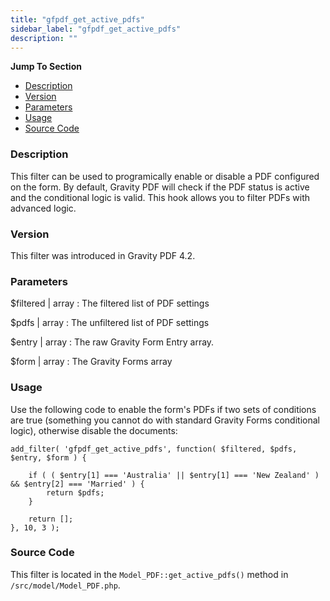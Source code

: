 ```yaml
---
title: "gfpdf_get_active_pdfs"
sidebar_label: "gfpdf_get_active_pdfs"
description: ""
---
```


**Jump To Section**

* [Description](#description)
* [Version](#version)
* [Parameters](#parameters)
* [Usage](#usage)
* [Source Code](#source-code)

### Description 

This filter can be used to programically enable or disable a PDF configured on the form. By default, Gravity PDF will check if the PDF status is active and the conditional logic is valid. This hook allows you to filter PDFs with advanced logic. 

### Version 

This filter was introduced in Gravity PDF 4.2.

### Parameters 

$filtered | array
:    The filtered list of PDF settings

$pdfs | array
:    The unfiltered list of PDF settings

$entry | array
:    The raw Gravity Form Entry array.

$form | array
:    The Gravity Forms array

### Usage 

Use the following code to enable the form's PDFs if two sets of conditions are true (something you cannot do with standard Gravity Forms conditional logic), otherwise disable the documents:

```
add_filter( 'gfpdf_get_active_pdfs', function( $filtered, $pdfs, $entry, $form ) {

	if ( ( $entry[1] === 'Australia' || $entry[1] === 'New Zealand' ) && $entry[2] === 'Married' ) {
		return $pdfs;
	}

	return [];
}, 10, 3 );
```

### Source Code 

This filter is located in the `Model_PDF::get_active_pdfs()` method in `/src/model/Model_PDF.php`.